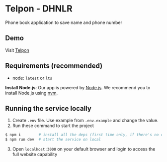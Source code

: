 # Telpon - DHNLR

Phone book application to save name and phone number

## Demo
Visit [Telpon](https://telpon-dhnlr.vercel.app/)

## Requirements (recommended)
- node: `latest` or `lts`

**Install Node.js**: Our app is powered by [Node.js](https://nodejs.org/en/). We recommend you to install Node.js using [nvm](https://github.com/nvm-sh/nvm).

## Running the service locally
1. Create `.env` file. Use example from `.env.example` and change the value.
2. Run these command to start the project
```bash
$ npm i        # install all the deps (first time only, if there's no dep update)
$ npm run dev  # start the service on local
```
3. Open `localhost:3000` on your default browser and login to access the full website capability

